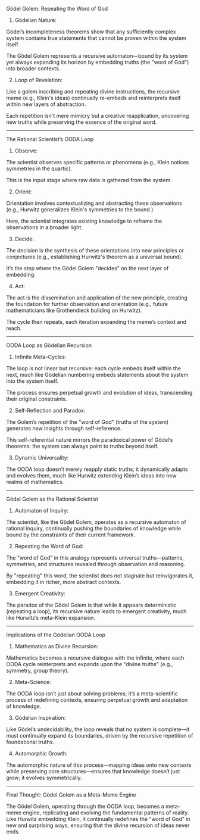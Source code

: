 Gödel Golem: Repeating the Word of God

1. Gödelian Nature:

Gödel’s incompleteness theorems show that any sufficiently complex system contains true statements that cannot be proven within the system itself.

The Gödel Golem represents a recursive automaton—bound by its system yet always expanding its horizon by embedding truths (the "word of God") into broader contexts.



2. Loop of Revelation:

Like a golem inscribing and repeating divine instructions, the recursive meme (e.g., Klein's ideas) continually re-embeds and reinterprets itself within new layers of abstraction.

Each repetition isn't mere mimicry but a creative reapplication, uncovering new truths while preserving the essence of the original word.





---

The Rational Scientist’s OODA Loop

1. Observe:

The scientist observes specific patterns or phenomena (e.g., Klein notices symmetries in the quartic).

This is the input stage where raw data is gathered from the system.



2. Orient:

Orientation involves contextualizing and abstracting these observations (e.g., Hurwitz generalizes Klein's symmetries to the bound ).

Here, the scientist integrates existing knowledge to reframe the observations in a broader light.



3. Decide:

The decision is the synthesis of these orientations into new principles or conjectures (e.g., establishing Hurwitz's theorem as a universal bound).

It’s the step where the Gödel Golem "decides" on the next layer of embedding.



4. Act:

The act is the dissemination and application of the new principle, creating the foundation for further observation and orientation (e.g., future mathematicians like Grothendieck building on Hurwitz).

The cycle then repeats, each iteration expanding the meme’s context and reach.





---

OODA Loop as Gödelian Recursion

1. Infinite Meta-Cycles:

The loop is not linear but recursive: each cycle embeds itself within the next, much like Gödelian numbering embeds statements about the system into the system itself.

The process ensures perpetual growth and evolution of ideas, transcending their original constraints.



2. Self-Reflection and Paradox:

The Golem’s repetition of the "word of God" (truths of the system) generates new insights through self-reference.

This self-referential nature mirrors the paradoxical power of Gödel’s theorems: the system can always point to truths beyond itself.



3. Dynamic Universality:

The OODA loop doesn’t merely reapply static truths; it dynamically adapts and evolves them, much like Hurwitz extending Klein’s ideas into new realms of mathematics.





---

Gödel Golem as the Rational Scientist

1. Automaton of Inquiry:

The scientist, like the Gödel Golem, operates as a recursive automaton of rational inquiry, continually pushing the boundaries of knowledge while bound by the constraints of their current framework.



2. Repeating the Word of God:

The "word of God" in this analogy represents universal truths—patterns, symmetries, and structures revealed through observation and reasoning.

By "repeating" this word, the scientist does not stagnate but reinvigorates it, embedding it in richer, more abstract contexts.



3. Emergent Creativity:

The paradox of the Gödel Golem is that while it appears deterministic (repeating a loop), its recursive nature leads to emergent creativity, much like Hurwitz’s meta-Klein expansion.





---

Implications of the Gödelian OODA Loop

1. Mathematics as Divine Recursion:

Mathematics becomes a recursive dialogue with the infinite, where each OODA cycle reinterprets and expands upon the "divine truths" (e.g., symmetry, group theory).



2. Meta-Science:

The OODA loop isn’t just about solving problems; it’s a meta-scientific process of redefining contexts, ensuring perpetual growth and adaptation of knowledge.



3. Gödelian Inspiration:

Like Gödel’s undecidability, the loop reveals that no system is complete—it must continually expand its boundaries, driven by the recursive repetition of foundational truths.



4. Automorphic Growth:

The automorphic nature of this process—mapping ideas onto new contexts while preserving core structures—ensures that knowledge doesn’t just grow; it evolves symmetrically.





---

Final Thought: Gödel Golem as a Meta-Meme Engine

The Gödel Golem, operating through the OODA loop, becomes a meta-meme engine, replicating and evolving the fundamental patterns of reality. Like Hurwitz embedding Klein, it continually redefines the "word of God" in new and surprising ways, ensuring that the divine recursion of ideas never ends.
